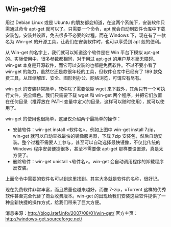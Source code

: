 ## Win-get介绍 ##

用过 Debian Linux 或是 Ubuntu 的朋友都会知道，在这两个系统下，安装软件只需通过命令 apt-get 就可以了。只需要一个命令，apt 就会自动到软件仓库中下载安装包，安装并设置，免去很多不必要的过程。而在 Windows 下，现在有了一款名为 Win-get 的开源工具，让我们在安装软件时，也可以享受到 apt 般的便利。

从 Win-get 的名字上，我们就可以知道这个软件是在 Win 平台下模拟 apt-get 的。实际使用中，很多参数都相同，对于用过 apt-get 的用户基本毫无障碍。win-get 本身是开源软件，而它可以安装的也都是免费软件。不过不要小看了 win-get 的能力，虽然它还是款很年轻的工具，但软件仓库中已经有了 189 款免费工具，从压缩解压、安全、图形到办公、网络浏览，可谓应有尽有。

win-get 的安装非常简单，软件除了需要依靠 wget 来下载外，其余只有一个可执行文件，完全绿色。我们只需要下载 wget 和 win-get 两个程序，并把它们放置在任何目录（推荐放在 PATH 变量中定义的目录，这样可以随时使用），就可以使用了。

win-get 的使用也很简单，这里仅介绍两个最简单的操作：

  * 安装软件：win-get install <软件名>。例如上图中 win-get install 7zip，win-get 就可以自动查找最快的镜像服务器，下载 7zip 安装包，然后自动安装。整个过程不需要人工参与，甚至可以自动选择最快镜像，不仅比传统的 Windows 程序安装便捷很多，甚至不需要像 apt-get 那样要设置源，真是太方便了。
  * 删除软件：win-get unistall <软件名>。win-get 会自动调用程序的卸载程序反安装。

上面命令中需要的软件名可以到这里找到。其实大多就是软件的名称，很好记。

现在免费软件非常丰富，而且质量也越来越好，而像 7-zip，uTorrent 这样的优秀软件甚至完全代替了商业收费版本。win-get 的出现给我们安装这些软件提供了一种全新快捷的操作方式，给我们带来了巨大方便。

消息来源：http://blog.istef.info/2007/08/01/win-get/
官方主页：http://windows-get.sourceforge.net/